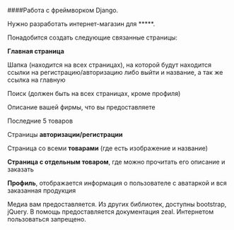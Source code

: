 ####Работа с фреймворком Django.

Нужно разработать интернет-магазин для *****.

Понадобится создать следующие связанные страницы:

**Главная страница**

Шапка (находится на всех страницах),
на которой будут находится ссылки на регистрацию/авторизацию
либо выйти и название, а так же ссылка на главную

Поиск (должен быть на всех страницах, кроме профиля)

Описание вашей фирмы, что вы предоставляете

Последние 5 товаров

Страницы **авторизации/регистрации**

Страница со всеми **товарами** (где есть изображение и название)

**Страница с отдельным товаром**, где можно прочитать его описание
и заказать

**Профиль**, отображается информация о пользователе c аватаркой
и вся заказанная продукция

Медиа вам предоставляется.
Из других библиотек, доступны bootstrap, jQuery.
В помощь предоставляется документация zeal.
Интернетом пользоваться запрещено.
